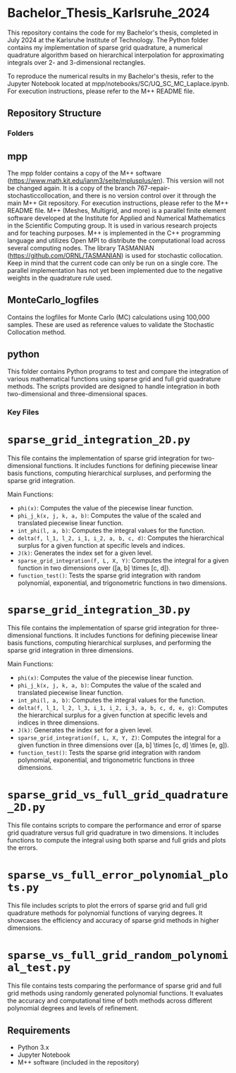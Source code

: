 # Bachelor_Thesis_Karlsruhe_2024
This repository contains the code for my Bachelor's thesis, completed in July 2024 at the Karlsruhe Institute of Technology. The Python folder contains my implementation of sparse grid quadrature, a numerical quadrature algorithm based on hierarchical interpolation for approximating integrals over 2- and 3-dimensional rectangles. 

To reproduce the numerical results in my Bachelor's thesis, refer to the Jupyter Notebook located at mpp/notebooks/SC/UQ_SC_MC_Laplace.ipynb. For execution instructions, please refer to the M++ README file.


## Repository Structure

### Folders
## mpp
The mpp folder contains a copy of the M++ software (https://www.math.kit.edu/ianm3/seite/mplusplus/en). This version will not be changed again. It is a copy of the branch 767-repair-stochasticcollocation, and there is no version control over it through the main M++ Git repository.
For execution instructions, please refer to the M++ README file.
M++ (Meshes, Multigrid, and more) is a parallel finite element software developed at the Institute for Applied and Numerical Mathematics in the Scientific Computing group. It is used in various research projects and for teaching purposes. M++ is implemented in the C++ programming language and utilizes Open MPI to distribute the computational load across several computing nodes. The library TASMANIAN (https://github.com/ORNL/TASMANIAN) is used for stochastic collocation.
Keep in mind that the current code can only be run on a single core. The parallel implementation has not yet been implemented due to the negative weights in the quadrature rule used.

## MonteCarlo_logfiles
Contains the logfiles for Monte Carlo (MC) calculations using 100,000 samples. These are used as reference values to validate the Stochastic Collocation method.

## python

This folder contains Python programs to test and compare the integration of various mathematical functions using sparse grid and full grid quadrature methods. The scripts provided are designed to handle integration in both two-dimensional and three-dimensional spaces.


### Key Files

# `sparse_grid_integration_2D.py`
This file contains the implementation of sparse grid integration for two-dimensional functions. It includes functions for defining piecewise linear basis functions, computing hierarchical surpluses, and performing the sparse grid integration.

Main Functions:
- `phi(x)`: Computes the value of the piecewise linear function.
- `phi_j_k(x, j, k, a, b)`: Computes the value of the scaled and translated piecewise linear function.
- `int_phi(l, a, b)`: Computes the integral values for the function.
- `delta(f, l_1, l_2, i_1, i_2, a, b, c, d)`: Computes the hierarchical surplus for a given function at specific levels and indices.
- `J(k)`: Generates the index set for a given level.
- `sparse_grid_integration(f, L, X, Y)`: Computes the integral for a given function in two dimensions over \([a, b] \times [c, d]\).
- `function_test()`: Tests the sparse grid integration with random polynomial, exponential, and trigonometric functions in two dimensions.

# `sparse_grid_integration_3D.py`
This file contains the implementation of sparse grid integration for three-dimensional functions. It includes functions for defining piecewise linear basis functions, computing hierarchical surpluses, and performing the sparse grid integration in three dimensions.

Main Functions:
- `phi(x)`: Computes the value of the piecewise linear function.
- `phi_j_k(x, j, k, a, b)`: Computes the value of the scaled and translated piecewise linear function.
- `int_phi(l, a, b)`: Computes the integral values for the function.
- `delta(f, l_1, l_2, l_3, i_1, i_2, i_3, a, b, c, d, e, g)`: Computes the hierarchical surplus for a given function at specific levels and indices in three dimensions.
- `J(k)`: Generates the index set for a given level.
- `sparse_grid_integration(f, L, X, Y, Z)`: Computes the integral for a given function in three dimensions over \([a, b] \times [c, d] \times [e, g]\).
- `function_test()`: Tests the sparse grid integration with random polynomial, exponential, and trigonometric functions in three dimensions.

# `sparse_grid_vs_full_grid_quadrature_2D.py`
This file contains scripts to compare the performance and error of sparse grid quadrature versus full grid quadrature in two dimensions. It includes functions to compute the integral using both sparse and full grids and plots the errors.

# `sparse_vs_full_error_polynomial_plots.py`
This file includes scripts to plot the errors of sparse grid and full grid quadrature methods for polynomial functions of varying degrees. It showcases the efficiency and accuracy of sparse grid methods in higher dimensions.

# `sparse_vs_full_grid_random_polynomial_test.py`
This file contains tests comparing the performance of sparse grid and full grid methods using randomly generated polynomial functions. It evaluates the accuracy and computational time of both methods across different polynomial degrees and levels of refinement.


## Requirements

- Python 3.x
- Jupyter Notebook
- M++ software (included in the repository)

